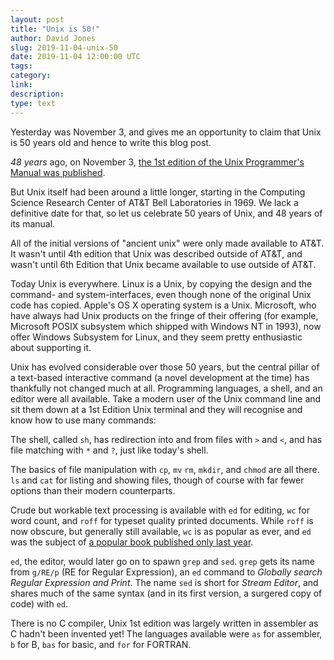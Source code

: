 ```yaml
---
layout: post
title: "Unix is 50!"
author: David Jones
slug: 2019-11-04-unix-50
date: 2019-11-04 12:00:00 UTC
tags:
category:
link:
description:
type: text
---
```


Yesterday was November 3, and gives me an opportunity to claim
that Unix is 50 years old and hence to write this blog post.

_48 years_ ago, on November 3,
[the 1st edition of the Unix Programmer's Manual was published](https://www.bell-labs.com/usr/dmr/www/1stEdman.html).

But Unix itself had been around a little longer,
starting in the
Computing Science Research Center of AT&T Bell Laboratories in 1969.
We lack a definitive date for that, so let us celebrate
50 years of Unix, and 48 years of its manual.

All of the initial versions of "ancient unix" were only made
available to AT&T.
It wasn't until 4th edition that Unix was described outside of AT&T,
and wasn't until 6th Edition that Unix became available to
use outside of AT&T.

Today Unix is everywhere.
Linux is a Unix,
by copying the design and the command- and system-interfaces,
even though none of the original Unix code has copied.
Apple's OS X operating system is a Unix.
Microsoft, who have always had Unix products on the fringe of their offering
(for example,
Microsoft POSIX subsystem which shipped with Windows NT in 1993),
now offer Windows Subsystem for Linux, and they seem pretty
enthusiastic about supporting it.

Unix has evolved considerable over those 50 years, but
the central pillar of a text-based interactive command
(a novel development at the time) has thankfully not changed
much at all.
Programming languages, a shell, and an editor were all available.
Take a modern user of the Unix command line and sit them down at
a 1st Edition Unix terminal and they will recognise and know how
to use many commands:

The shell, called `sh`, has redirection into
and from files with `>` and `<`, and has file matching with `*`
and `?`, just like today's shell.

The basics of file manipulation with `cp`, `mv` `rm`, `mkdir`,
and `chmod` are all there.
`ls` and `cat` for listing and showing files, though of course
with far fewer options than their modern counterparts.

Crude but workable text processing is available with `ed` for editing,
`wc` for word count, and `roff` for typeset quality printed documents.
While `roff` is now obscure, but generally still available,
`wc` is as popular as ever, and
`ed` was the subject of
[a popular book published only last
year](https://www.tiltedwindmillpress.com/product/ed/).

`ed`, the editor, would later go on to spawn `grep` and `sed`.
`grep` gets its name from `g/RE/p` (RE for Regular Expression),
an `ed` command to _Globally search Regular Expression and Print_.
The name `sed` is short for _Stream Editor_, and shares much of
the same syntax (and in its first version, a surgered copy of
code) with `ed`.

There is no C compiler,
Unix 1st edition was largely written in assembler
as C hadn't been invented yet!
The languages available were `as` for assembler, `b` for B,
`bas` for basic, and `for` for FORTRAN.
